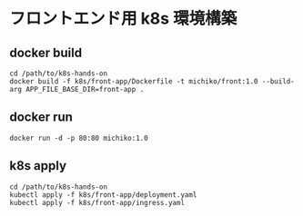 # フロントエンド用 k8s 環境構築

## docker build

```
cd /path/to/k8s-hands-on
docker build -f k8s/front-app/Dockerfile -t michiko/front:1.0 --build-arg APP_FILE_BASE_DIR=front-app .
```

## docker run

```
docker run -d -p 80:80 michiko:1.0
```

## k8s apply

```
cd /path/to/k8s-hands-on
kubectl apply -f k8s/front-app/deployment.yaml
kubectl apply -f k8s/front-app/ingress.yaml
```
